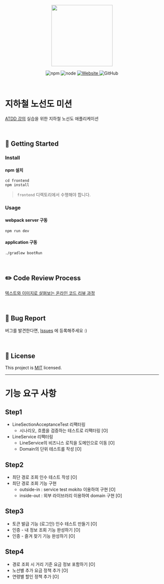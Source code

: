 <p align="center">
    <img width="200px;" src="https://raw.githubusercontent.com/woowacourse/atdd-subway-admin-frontend/master/images/main_logo.png"/>
</p>
<p align="center">
  <img alt="npm" src="https://img.shields.io/badge/npm-%3E%3D%205.5.0-blue">
  <img alt="node" src="https://img.shields.io/badge/node-%3E%3D%209.3.0-blue">
  <a href="https://edu.nextstep.camp/c/R89PYi5H" alt="nextstep atdd">
    <img alt="Website" src="https://img.shields.io/website?url=https%3A%2F%2Fedu.nextstep.camp%2Fc%2FR89PYi5H">
  </a>
  <img alt="GitHub" src="https://img.shields.io/github/license/next-step/atdd-subway-service">
</p>

<br>

# 지하철 노선도 미션
[ATDD 강의](https://edu.nextstep.camp/c/R89PYi5H) 실습을 위한 지하철 노선도 애플리케이션

<br>

## 🚀 Getting Started

### Install
#### npm 설치
```
cd frontend
npm install
```
> `frontend` 디렉토리에서 수행해야 합니다.

### Usage
#### webpack server 구동
```
npm run dev
```
#### application 구동
```
./gradlew bootRun
```
<br>

## ✏️ Code Review Process
[텍스트와 이미지로 살펴보는 온라인 코드 리뷰 과정](https://github.com/next-step/nextstep-docs/tree/master/codereview)

<br>

## 🐞 Bug Report

버그를 발견한다면, [Issues](https://github.com/next-step/atdd-subway-service/issues) 에 등록해주세요 :)

<br>

## 📝 License

This project is [MIT](https://github.com/next-step/atdd-subway-service/blob/master/LICENSE.md) licensed.

***

# 기능 요구 사항
## Step1
* LineSectionAcceptanceTest 리팩터링
    * 시나리오, 흐름을 검증하는 테스트로 리팩터링 [O]
* LineService 리팩터링
    * LineService의 비즈니스 로직을 도메인으로 이동 [O]
    * Domain의 단위 테스트를 작성 [O]
## Step2
* 최단 경로 조회 인수 테스트 작성 [O]
* 최단 경로 조회 기능 구현
    * outside-in : service test mokito 이용하여 구현 [O]
    * inside-out : 외부 라이브러리 이용하여 domain 구현 [O]
## Step3
* 토큰 발급 기능 (로그인) 인수 테스트 만들기 [O]
* 인증 - 내 정보 조회 기능 완성하기 [O]
* 인증 - 즐겨 찾기 기능 완성하기 [O]
## Step4
* 경로 조회 시 거리 기준 요금 정보 포함하기 [O]
* 노선별 추가 요금 정책 추가 [O]
* 연령별 할인 정책 추가 [O]
